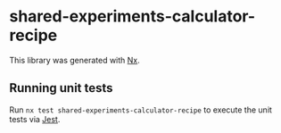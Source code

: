 # shared-experiments-calculator-recipe

This library was generated with [Nx](https://nx.dev).

## Running unit tests

Run `nx test shared-experiments-calculator-recipe` to execute the unit tests via [Jest](https://jestjs.io).
